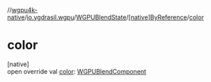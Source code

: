 //[wgpu4k-native](../../../../index.md)/[io.ygdrasil.wgpu](../../index.md)/[WGPUBlendState](../index.md)/[[native]ByReference](index.md)/[color](color.md)

# color

[native]\
open override val [color](color.md): [WGPUBlendComponent](../../-w-g-p-u-blend-component/index.md)